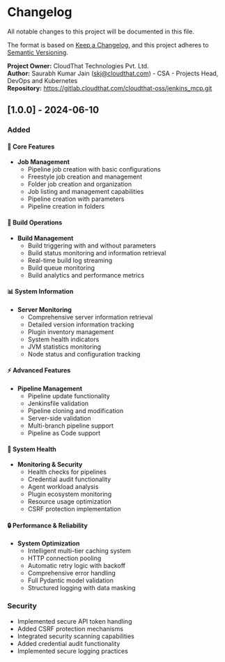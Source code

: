 # Changelog

All notable changes to this project will be documented in this file.

The format is based on [Keep a Changelog](https://keepachangelog.com/en/1.0.0/),
and this project adheres to [Semantic Versioning](https://semver.org/spec/v2.0.0.html).

**Project Owner:** CloudThat Technologies Pvt. Ltd.  
**Author:** Saurabh Kumar Jain (skj@cloudthat.com) - CSA - Projects Head, DevOps and Kubernetes  
**Repository:** https://gitlab.cloudthat.com/cloudthat-oss/jenkins_mcp.git

## [1.0.0] - 2024-06-10

### Added

#### 🔧 Core Features
- **Job Management**
  - Pipeline job creation with basic configurations
  - Freestyle job creation and management
  - Folder job creation and organization
  - Job listing and management capabilities
  - Pipeline creation with parameters
  - Pipeline creation in folders

#### 🚀 Build Operations
- **Build Management**
  - Build triggering with and without parameters
  - Build status monitoring and information retrieval
  - Real-time build log streaming
  - Build queue monitoring
  - Build analytics and performance metrics

#### 📊 System Information
- **Server Monitoring**
  - Comprehensive server information retrieval
  - Detailed version information tracking
  - Plugin inventory management
  - System health indicators
  - JVM statistics monitoring
  - Node status and configuration tracking

#### ⚡ Advanced Features
- **Pipeline Management**
  - Pipeline update functionality
  - Jenkinsfile validation
  - Pipeline cloning and modification
  - Server-side validation
  - Multi-branch pipeline support
  - Pipeline as Code support

#### 🏥 System Health
- **Monitoring & Security**
  - Health checks for pipelines
  - Credential audit functionality
  - Agent workload analysis
  - Plugin ecosystem monitoring
  - Resource usage optimization
  - CSRF protection implementation

#### 🔒 Performance & Reliability
- **System Optimization**
  - Intelligent multi-tier caching system
  - HTTP connection pooling
  - Automatic retry logic with backoff
  - Comprehensive error handling
  - Full Pydantic model validation
  - Structured logging with data masking

### Security
- Implemented secure API token handling
- Added CSRF protection mechanisms
- Integrated security scanning capabilities
- Added credential audit functionality
- Implemented secure logging practices
